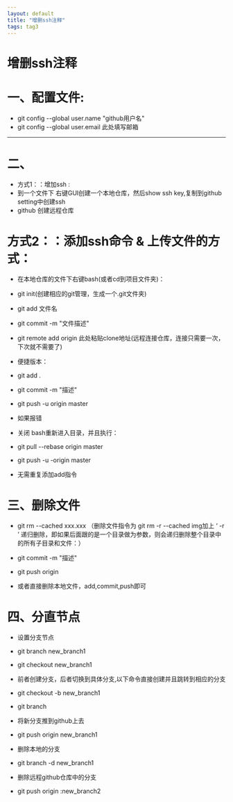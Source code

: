 ```yaml
---
layout: default
title: "增删ssh注释"
tags: tag3
---
```



# 增删ssh注释

# 一、配置文件:
* git config --global user.name "github用户名"
* git config --global user.email 此处填写邮箱

***

# 二、

* 方式1：：增加ssh :
* 到一个文件下 右键GUI创建一个本地仓库，然后show ssh key,复制到github setting中创建ssh
* github 创建远程仓库


# 方式2：：添加ssh命令 & 上传文件的方式：
* 在本地仓库的文件下右键bash(或者cd到项目文件夹)：
* git init(创建相应的git管理，生成一个.git文件夹)

* git add 文件名
* git commit -m "文件描述"
* git remote add origin 此处粘贴clone地址(远程连接仓库，连接只需要一次，下次就不需要了)

* 便捷版本：
* git add . 
* git commit -m "描述"
* git push -u origin master

* 如果报错
* 关闭 bash重新进入目录，并且执行：

* git pull --rebase origin master
* git push -u -origin master
* 无需重复添加add指令

# 三、删除文件
* git rm --cached xxx.xxx （删除文件指令为 git rm -r --cached img加上 ‘ -r ’ 递归删除，即如果后面跟的是一个目录做为参数，则会递归删除整个目录中的所有子目录和文件：）
* git commit -m "描述"
* git push origin

* 或者直接删除本地文件，add,commit,push即可

# 四、分直节点

* 设置分支节点
* git branch new_branch1
* git checkout new_branch1

* 前者创建分支，后者切换到具体分支,以下命令直接创建并且跳转到相应的分支
* git checkout -b new_branch1
* git branch

* 将新分支推到github上去
* git push origin new_branch1

* 删除本地的分支
* git branch -d new_branch1

* 删除远程github仓库中的分支
* git push origin  :new_branch2
